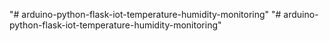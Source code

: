 "# arduino-python-flask-iot-temperature-humidity-monitoring" 
"# arduino-python-flask-iot-temperature-humidity-monitoring" 
